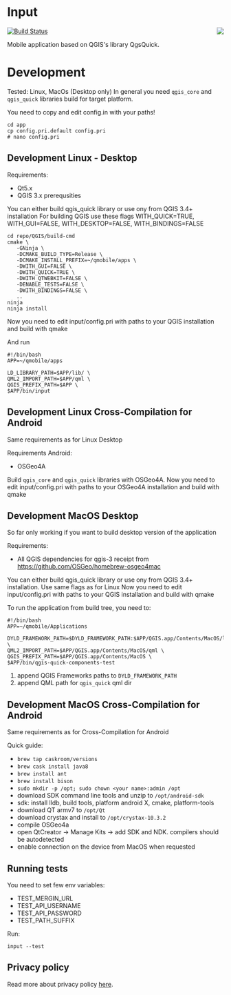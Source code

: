# Input

<img align="right" src="https://raw.githubusercontent.com/lutraconsulting/input/d781624aa2927d3c92432905de441d4fa83980f1/app/img/input.png">

[![Build Status](https://travis-ci.com/lutraconsulting/input.svg?branch=master)](https://travis-ci.com/lutraconsulting/input)

Mobile application based on QGIS's library QgsQuick.

# Development

Tested: Linux, MacOs (Desktop only)
In general you need `qgis_core` and `qgis_quick` libraries build for target platform.

You need to copy and edit config.in with your paths!
```
cd app
cp config.pri.default config.pri
# nano config.pri
```

## Development Linux - Desktop

Requirements:

- Qt5.x
- QGIS 3.x prerequsities

You can either build qgis_quick library or use ony from QGIS 3.4+ installation
For building QGIS use these flags WITH_QUICK=TRUE, WITH_GUI=FALSE, WITH_DESKTOP=FALSE, WITH_BINDINGS=FALSE

```
cd repo/QGIS/build-cmd
cmake \
   -GNinja \
   -DCMAKE_BUILD_TYPE=Release \
   -DCMAKE_INSTALL_PREFIX=~/qmobile/apps \
   -DWITH_GUI=FALSE \
   -DWITH_QUICK=TRUE \
   -DWITH_QTWEBKIT=FALSE \
   -DENABLE_TESTS=FALSE \
   -DWITH_BINDINGS=FALSE \
   ..
ninja
ninja install
```

Now you need to edit input/config.pri with paths to your QGIS installation and build with qmake

And run

```
#!/bin/bash
APP=~/qmobile/apps

LD_LIBRARY_PATH=$APP/lib/ \
QML2_IMPORT_PATH=$APP/qml \
QGIS_PREFIX_PATH=$APP \
$APP/bin/input
```

## Development Linux Cross-Compilation for Android

Same requirements as for Linux Desktop

Requirements Android:
- OSGeo4A

Build `qgis_core` and `qgis_quick` libraries with OSGeo4A.
Now you need to edit input/config.pri with paths to your OSGeo4A installation and build with qmake

## Development MacOS Desktop

So far only working if you want to build desktop version of the application

Requirements:
 - All QGIS dependencies for qgis-3 receipt from https://github.com/OSGeo/homebrew-osgeo4mac

You can either build qgis_quick library or use ony from QGIS 3.4+ installation. Use same flags as for Linux
Now you need to edit input/config.pri with paths to your QGIS installation and build with qmake

To run the application from build tree, you need to:

```
#!/bin/bash
APP=~/qmobile/Applications

DYLD_FRAMEWORK_PATH=$DYLD_FRAMEWORK_PATH:$APP/QGIS.app/Contents/MacOS/lib:$APP/QGIS.app/Contents/Frameworks \
QML2_IMPORT_PATH=$APP/QGIS.app/Contents/MacOS/qml \
QGIS_PREFIX_PATH=$APP/QGIS.app/Contents/MacOS \
$APP/bin/qgis-quick-components-test
```

1. append QGIS Frameworks paths to `DYLD_FRAMEWORK_PATH`
2. append QML path for `qgis_quick` qml dir

## Development MacOS Cross-Compilation for Android

Same requirements as for Cross-Compilation for Android

Quick guide:
- `brew tap caskroom/versions`
- `brew cask install java8`
- `brew install ant`
- `brew install bison`
- `sudo mkdir -p /opt; sudo chown <your name>:admin /opt`
- download SDK command line tools and unzip to `/opt/android-sdk`
- sdk: install lldb, build tools, platform android X, cmake, platform-tools
- download QT armv7 to `/opt/Qt`
- download crystax and install to `/opt/crystax-10.3.2`
- compile OSGeo4a
- open QtCreator -> Manage Kits -> add SDK and NDK. compilers should be autodetected
- enable connection on the device from MacOS when requested

## Running tests

You need to set few env variables:
- TEST_MERGIN_URL
- TEST_API_USERNAME
- TEST_API_PASSWORD
- TEST_PATH_SUFFIX

Run:
```
input --test
```


## Privacy policy
Read more about privacy policy [here](privacy_policy.md).
